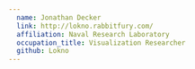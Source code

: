 ```yaml
---
  name: Jonathan Decker
  link: http://lokno.rabbitfury.com/
  affiliation: Naval Research Laboratory
  occupation_title: Visualization Researcher
  github: Lokno
---
```

